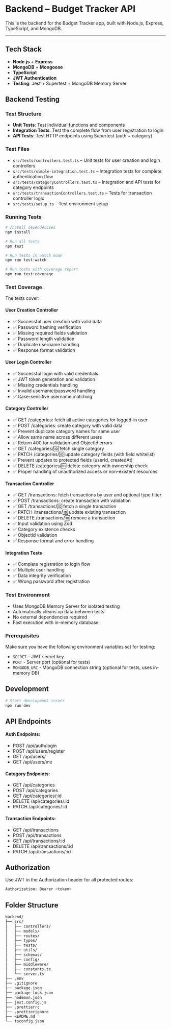 # Backend – Budget Tracker API

This is the backend for the Budget Tracker app, built with Node.js, Express, TypeScript, and MongoDB.

---

## Tech Stack

- **Node.js** + **Express**
- **MongoDB** + **Mongoose**
- **TypeScript**
- **JWT Authentication**
- **Testing**: Jest + Supertest + MongoDB Memory Server

## Backend Testing

### Test Structure

- **Unit Tests**: Test individual functions and components
- **Integration Tests**: Test the complete flow from user registration to login
- **API Tests**: Test HTTP endpoints using Supertest (auth + category)

### Test Files

- `src/tests/controllers.test.ts` – Unit tests for user creation and login controllers
- `src/tests/simple-integration.test.ts` – Integration tests for complete authentication flow
- `src/tests/categoryControllers.test.ts` – Integration and API tests for category endpoints
- `src/tests/transactionControllers.test.ts` – Tests for transaction controller logic
- `src/tests/setup.ts` – Test environment setup

### Running Tests

```bash
# Install dependencies
npm install

# Run all tests
npm test

# Run tests in watch mode
npm run test:watch

# Run tests with coverage report
npm run test:coverage
```

### Test Coverage

The tests cover:

#### User Creation Controller

- ✅ Successful user creation with valid data
- ✅ Password hashing verification
- ✅ Missing required fields validation
- ✅ Password length validation
- ✅ Duplicate username handling
- ✅ Response format validation

#### User Login Controller

- ✅ Successful login with valid credentials
- ✅ JWT token generation and validation
- ✅ Missing credentials handling
- ✅ Invalid username/password handling
- ✅ Case-sensitive username matching

#### Category Controller

- ✅ GET /categories: fetch all active categories for logged-in user
- ✅ POST /categories: create category with valid data
- ✅ Prevent duplicate category names for same user
- ✅ Allow same name across different users
- ✅ Return 400 for validation and ObjectId errors
- ✅ GET /categories/:id: fetch single category
- ✅ PATCH /categories/:id: update category fields (with field whitelist)
- ✅ Prevent updates to protected fields (userId, createdAt)
- ✅ DELETE /categories/:id: delete category with ownership check
- ✅ Proper handling of unauthorized access or non-existent resources

#### Transaction Controller

- ✅ GET /transactions: fetch transactions by user and optional type filter
- ✅ POST /transactions: create transaction with validation
- ✅ GET /transactions/:id: fetch a single transaction
- ✅ PATCH /transactions/:id: update existing transaction
- ✅ DELETE /transactions/:id: remove a transaction
- ✅ Input validation using Zod
- ✅ Category existence checks
- ✅ ObjectId validation
- ✅ Response format and error handling

#### Integration Tests

- ✅ Complete registration to login flow
- ✅ Multiple user handling
- ✅ Data integrity verification
- ✅ Wrong password after registration

### Test Environment

- Uses MongoDB Memory Server for isolated testing
- Automatically cleans up data between tests
- No external dependencies required
- Fast execution with in-memory database

### Prerequisites

Make sure you have the following environment variables set for testing:

- `SECRET` - JWT secret key
- `PORT` - Server port (optional for tests)
- `MONGODB_URI` - MongoDB connection string (optional for tests, uses in-memory DB)

## Development

```bash
# Start development server
npm run dev
```

## API Endpoints

#### Auth Endpoints:

- POST /api/auth/login
- POST /api/users/register
- GET /api/users/
- GET /api/users/me

#### Category Endpoints:

- GET /api/categories
- POST /api/categories
- GET /api/categories/:id
- DELETE /api/categories/:id
- PATCH /api/categories/:id

#### Transaction Endpoints:

- GET /api/transactions
- POST /api/transactions
- GET /api/transactions/:id
- DELETE /api/transactions/:id
- PATCH /api/transactions/:id

## Authorization

Use JWT in the Authorization header for all protected routes:

```bash
Authorization: Bearer <token>
```

## Folder Structure

```bash
backend/
├── src/
│   ├── controllers/
│   ├── models/
│   ├── routes/
│   ├── types/
│   ├── tests/
│   ├── utils/
│   ├── schemas/
│   ├── config/
│   ├── middleware/
│   ├── constants.ts
│   └── server.ts
├── .env
├── .gitignore
├── package.json
├── package-lock.json
├── nodemon.json
├── jest.config.js
├── .prettierrc
├── .prettierignore
├── README.md
└── tsconfig.json
```
